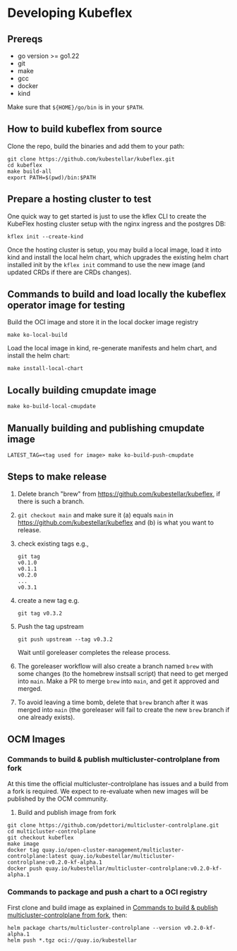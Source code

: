 # Developing Kubeflex

## Prereqs

- go version >= go1.22
- git
- make 
- gcc
- docker
- kind

Make sure that `${HOME}/go/bin` is in your `$PATH`.

## How to build kubeflex from source

Clone the repo, build the binaries and add them to your path:

```shell
git clone https://github.com/kubestellar/kubeflex.git
cd kubeflex
make build-all
export PATH=$(pwd)/bin:$PATH
```

## Prepare a hosting cluster to test

One quick way to get started is just to use the kflex CLI to create
the KubeFlex hosting cluster setup with the nginx ingress and the postgres
DB:

```shell
kflex init --create-kind 
```

Once the hosting cluster is setup, you may build a local image, load it into
kind and install the local helm chart, which upgrades the existing helm chart
installed init by the `kflex init` command to use the new image (and updated CRDs
if there are CRDs changes). 

## Commands to build and load locally the kubeflex operator image for testing

Build the OCI image and store it in the local docker image registry

```shell
make ko-local-build  
```

Load the local image in kind, re-generate manifests and helm chart, and install
the helm chart:

```shell
make install-local-chart
```

##  Locally building cmupdate image

```shell
make ko-build-local-cmupdate
```

## Manually building and publishing cmupdate image

```shell
LATEST_TAG=<tag used for image> make ko-build-push-cmupdate
```

## Steps to make release

1. Delete branch "brew" from https://github.com/kubestellar/kubeflex, if there is such a branch.

1. `git checkout main` and make sure it (a) equals `main` in https://github.com/kubestellar/kubeflex and (b) is what you want to release.

1. check existing tags e.g.,
   ```
   git tag 
   v0.1.0
   v0.1.1
   v0.2.0
   ...
   v0.3.1
   ```
1. create a new tag e.g.
   ```
   git tag v0.3.2
   ```
1. Push the tag upstream
   ```
   git push upstream --tag v0.3.2
   ```
   Wait until goreleaser completes the release process.

1. The goreleaser workflow will also create a branch named `brew` with some changes (to the homebrew instsall script) that need to get merged into `main`. Make a PR to merge `brew` into `main`, and get it approved and merged.

1. To avoid leaving a time bomb, delete that `brew` branch after it was merged into `main` (the goreleaser will fail to create the new `brew` branch if one already exists).


## OCM Images

### Commands to build & publish multicluster-controlplane from fork

At this time the official multicluster-controlplane has issues and a build from 
a fork is required. We expect to re-evaluate when new images will be published
by the OCM community.

1. Build and publish image from fork

```shell
git clone https://github.com/pdettori/multicluster-controlplane.git
cd multicluster-controlplane
git checkout kubeflex
make image
docker tag quay.io/open-cluster-management/multicluster-controlplane:latest quay.io/kubestellar/multicluster-controlplane:v0.2.0-kf-alpha.1
docker push quay.io/kubestellar/multicluster-controlplane:v0.2.0-kf-alpha.1
```
### Commands to package and push a chart to a OCI registry

First clone and build image as explained in [Commands to build & publish multicluster-controlplane from fork](#commands-to-build--publish-multicluster-controlplane-from-fork), then:

```shell
helm package charts/multicluster-controlplane --version v0.2.0-kf-alpha.1
helm push *.tgz oci://quay.io/kubestellar
```
